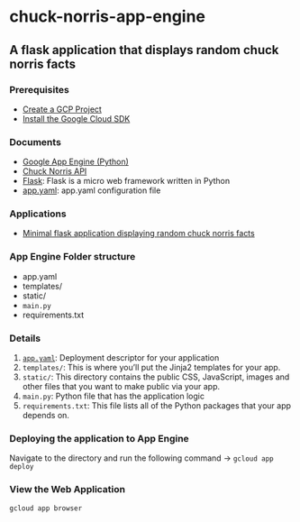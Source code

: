 
# chuck-norris-app-engine
## A flask application that displays random chuck norris facts

### Prerequisites
* [Create a GCP Project](https://cloud.google.com/resource-manager/docs/creating-managing-projects)
* [Install the Google Cloud SDK](https://cloud.google.com/sdk/docs/install)

### Documents
* [Google App Engine (Python)](https://cloud.google.com/appengine/docs/standard/python3)
* [Chuck Norris API](https://api.chucknorris.io/)
* [Flask](https://flask.palletsprojects.com/en/1.1.x/):  Flask is a micro web framework written in Python
* [app.yaml](https://cloud.google.com/appengine/docs/standard/python3/config/appref): app.yaml configuration file

### Applications
* [Minimal flask application displaying random chuck norris facts](chuck-norris/)

### App Engine Folder structure
 * app.yaml
 * templates/
 * static/
 * `main.py`
 * requirements.txt

### Details
1. [`app.yaml`](https://cloud.google.com/appengine/docs/standard/python3/config/appref): Deployment descriptor for your application
1. `templates/`: This is where you’ll put the Jinja2 templates for your app.
1. `static/`: This directory contains the public CSS, JavaScript, images and other files that you want to make public via your app. 
1. `main.py`: Python file that has the application logic
1. `requirements.txt`: This file lists all of the Python packages that your app depends on. 

### Deploying the application to App Engine
Navigate to the directory and run the following command -> `gcloud app deploy`

### View the Web Application
`gcloud app browser`